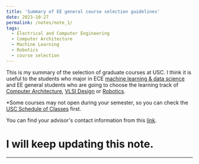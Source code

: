 ```yaml
---
title: 'Summary of EE general course selection guidelines'
date: 2023-10-27
permalink: /notes/note_1/
tags:
  - Electrical and Computer Engineering
  - Computer Architecture
  - Machine Learning
  - Robotics
  - course selection
---
```


This is my summary of the selection of graduate courses at USC. I think it is useful to the students who major in ECE [machine learning & data science](https://catalogue.usc.edu/preview_program.php?catoid=18&poid=25983&returnto=7300) and EE general students who are going to choose the learning track of [Computer Architecture](https://catalogue.usc.edu/preview_program.php?catoid=18&poid=25921&returnto=7300), [VLSI Design](https://catalogue.usc.edu/preview_program.php?catoid=18&poid=25474&returnto=7300) or [Robotics](https://catalogue.usc.edu/preview_program.php?catoid=18&poid=25465&returnto=7299). 

*Some courses may not open during your semester, so you can check the [USC Schedule of Classes](https://classes.usc.edu/) first.



You can find your advisor's contact information from this [link](https://viterbigrad.usc.edu/academic-advisement/).

I will keep updating this note. 
======

------

